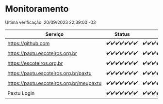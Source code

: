 # Monitoramento

Última verificação: 20/09/2023 22:39:00 -03

|Serviço|Status|Últimas 24h|
|---|---|---|
|https://github.com|<span title="2023-09-14: OK=24">✔️</span><span title="2023-09-15: OK=24">✔️</span><span title="2023-09-16: OK=24">✔️</span><span title="2023-09-17: OK=24">✔️</span><span title="2023-09-18: OK=24">✔️</span><span title="2023-09-19: OK=24">✔️</span><span title="2023-09-20: OK=1">✔️</span>|<span title="19/09/2023 22:40:00 -03 : 200">✔️</span><span title="19/09/2023 23:13:00 -03 : 200">✔️</span><span title="20/09/2023 00:06:00 -03 : 200">✔️</span><span title="20/09/2023 01:07:00 -03 : 200">✔️</span><span title="20/09/2023 02:04:00 -03 : 200">✔️</span><span title="20/09/2023 03:08:00 -03 : 200">✔️</span><span title="20/09/2023 04:05:00 -03 : 200">✔️</span><span title="20/09/2023 05:08:00 -03 : 200">✔️</span><span title="20/09/2023 06:05:00 -03 : 200">✔️</span><span title="20/09/2023 07:06:00 -03 : 200">✔️</span><span title="20/09/2023 08:03:00 -03 : 200">✔️</span><span title="20/09/2023 09:11:00 -03 : 200">✔️</span><span title="20/09/2023 10:09:00 -03 : 200">✔️</span><span title="20/09/2023 11:06:00 -03 : 200">✔️</span><span title="20/09/2023 12:06:00 -03 : 200">✔️</span><span title="20/09/2023 13:07:00 -03 : 200">✔️</span><span title="20/09/2023 14:04:00 -03 : 200">✔️</span><span title="20/09/2023 15:07:00 -03 : 200">✔️</span><span title="20/09/2023 16:03:00 -03 : 200">✔️</span><span title="20/09/2023 17:06:00 -03 : 200">✔️</span><span title="20/09/2023 18:03:00 -03 : 200">✔️</span><span title="20/09/2023 19:04:00 -03 : 200">✔️</span><span title="20/09/2023 20:04:00 -03 : 200">✔️</span><span title="20/09/2023 21:28:00 -03 : 200">✔️</span><span title="20/09/2023 22:39:00 -03 : 200">✔️</span>|
|https://paxtu.escoteiros.org.br|<span title="2023-09-14: OK=24">✔️</span><span title="2023-09-15: OK=24">✔️</span><span title="2023-09-16: OK=24">✔️</span><span title="2023-09-17: OK=24">✔️</span><span title="2023-09-18: OK=24">✔️</span><span title="2023-09-19: OK=24">✔️</span><span title="2023-09-20: OK=1">✔️</span>|<span title="19/09/2023 22:40:00 -03 : 200">✔️</span><span title="19/09/2023 23:13:00 -03 : 200">✔️</span><span title="20/09/2023 00:06:00 -03 : 200">✔️</span><span title="20/09/2023 01:07:00 -03 : 200">✔️</span><span title="20/09/2023 02:04:00 -03 : 200">✔️</span><span title="20/09/2023 03:08:00 -03 : 200">✔️</span><span title="20/09/2023 04:05:00 -03 : 200">✔️</span><span title="20/09/2023 05:08:00 -03 : 200">✔️</span><span title="20/09/2023 06:05:00 -03 : 200">✔️</span><span title="20/09/2023 07:06:00 -03 : 200">✔️</span><span title="20/09/2023 08:03:00 -03 : 200">✔️</span><span title="20/09/2023 09:11:00 -03 : 200">✔️</span><span title="20/09/2023 10:09:00 -03 : 200">✔️</span><span title="20/09/2023 11:06:00 -03 : 200">✔️</span><span title="20/09/2023 12:06:00 -03 : 200">✔️</span><span title="20/09/2023 13:07:00 -03 : 200">✔️</span><span title="20/09/2023 14:04:00 -03 : 200">✔️</span><span title="20/09/2023 15:07:00 -03 : 200">✔️</span><span title="20/09/2023 16:03:00 -03 : 200">✔️</span><span title="20/09/2023 17:06:00 -03 : 200">✔️</span><span title="20/09/2023 18:03:00 -03 : 200">✔️</span><span title="20/09/2023 19:04:00 -03 : 200">✔️</span><span title="20/09/2023 20:04:00 -03 : 200">✔️</span><span title="20/09/2023 21:28:00 -03 : 200">✔️</span><span title="20/09/2023 22:39:00 -03 : 200">✔️</span>|
|https://escoteiros.org.br|<span title="2023-09-14: OK=24">✔️</span><span title="2023-09-15: OK=24">✔️</span><span title="2023-09-16: OK=24">✔️</span><span title="2023-09-17: OK=24">✔️</span><span title="2023-09-18: OK=24">✔️</span><span title="2023-09-19: OK=24">✔️</span><span title="2023-09-20: OK=1">✔️</span>|<span title="19/09/2023 22:40:00 -03 : 200">✔️</span><span title="19/09/2023 23:13:00 -03 : 200">✔️</span><span title="20/09/2023 00:06:00 -03 : 200">✔️</span><span title="20/09/2023 01:07:00 -03 : 200">✔️</span><span title="20/09/2023 02:04:00 -03 : 200">✔️</span><span title="20/09/2023 03:08:00 -03 : 200">✔️</span><span title="20/09/2023 04:05:00 -03 : 200">✔️</span><span title="20/09/2023 05:08:00 -03 : 200">✔️</span><span title="20/09/2023 06:05:00 -03 : 200">✔️</span><span title="20/09/2023 07:06:00 -03 : 200">✔️</span><span title="20/09/2023 08:03:00 -03 : 200">✔️</span><span title="20/09/2023 09:11:00 -03 : 200">✔️</span><span title="20/09/2023 10:09:00 -03 : 200">✔️</span><span title="20/09/2023 11:06:00 -03 : 200">✔️</span><span title="20/09/2023 12:06:00 -03 : 200">✔️</span><span title="20/09/2023 13:07:00 -03 : 200">✔️</span><span title="20/09/2023 14:04:00 -03 : 200">✔️</span><span title="20/09/2023 15:07:00 -03 : 200">✔️</span><span title="20/09/2023 16:03:00 -03 : 200">✔️</span><span title="20/09/2023 17:06:00 -03 : 200">✔️</span><span title="20/09/2023 18:03:00 -03 : 200">✔️</span><span title="20/09/2023 19:04:00 -03 : 200">✔️</span><span title="20/09/2023 20:04:00 -03 : 200">✔️</span><span title="20/09/2023 21:28:00 -03 : 200">✔️</span><span title="20/09/2023 22:39:00 -03 : 200">✔️</span>|
|https://paxtu.escoteiros.org.br/paxtu|<span title="2023-09-14: OK=24">✔️</span><span title="2023-09-15: OK=24">✔️</span><span title="2023-09-16: OK=24">✔️</span><span title="2023-09-17: OK=24">✔️</span><span title="2023-09-18: OK=24">✔️</span><span title="2023-09-19: OK=24">✔️</span><span title="2023-09-20: OK=1">✔️</span>|<span title="19/09/2023 22:40:00 -03 : 200">✔️</span><span title="19/09/2023 23:13:00 -03 : 200">✔️</span><span title="20/09/2023 00:06:00 -03 : 200">✔️</span><span title="20/09/2023 01:07:00 -03 : 200">✔️</span><span title="20/09/2023 02:04:00 -03 : 200">✔️</span><span title="20/09/2023 03:08:00 -03 : 200">✔️</span><span title="20/09/2023 04:05:00 -03 : 200">✔️</span><span title="20/09/2023 05:08:00 -03 : 200">✔️</span><span title="20/09/2023 06:06:00 -03 : 200">✔️</span><span title="20/09/2023 07:06:00 -03 : 200">✔️</span><span title="20/09/2023 08:03:00 -03 : 200">✔️</span><span title="20/09/2023 09:11:00 -03 : 200">✔️</span><span title="20/09/2023 10:09:00 -03 : 200">✔️</span><span title="20/09/2023 11:06:00 -03 : 200">✔️</span><span title="20/09/2023 12:06:00 -03 : 200">✔️</span><span title="20/09/2023 13:07:00 -03 : 200">✔️</span><span title="20/09/2023 14:04:00 -03 : 200">✔️</span><span title="20/09/2023 15:07:00 -03 : 200">✔️</span><span title="20/09/2023 16:03:00 -03 : 200">✔️</span><span title="20/09/2023 17:06:00 -03 : 200">✔️</span><span title="20/09/2023 18:03:00 -03 : 200">✔️</span><span title="20/09/2023 19:04:00 -03 : 200">✔️</span><span title="20/09/2023 20:04:00 -03 : 200">✔️</span><span title="20/09/2023 21:28:00 -03 : 200">✔️</span><span title="20/09/2023 22:39:00 -03 : 200">✔️</span>|
|https://paxtu.escoteiros.org.br/meupaxtu|<span title="2023-09-14: OK=24">✔️</span><span title="2023-09-15: OK=24">✔️</span><span title="2023-09-16: OK=24">✔️</span><span title="2023-09-17: OK=24">✔️</span><span title="2023-09-18: OK=24">✔️</span><span title="2023-09-19: OK=24">✔️</span><span title="2023-09-20: OK=1">✔️</span>|<span title="19/09/2023 22:40:00 -03 : 200">✔️</span><span title="19/09/2023 23:13:00 -03 : 200">✔️</span><span title="20/09/2023 00:06:00 -03 : 200">✔️</span><span title="20/09/2023 01:07:00 -03 : 200">✔️</span><span title="20/09/2023 02:04:00 -03 : 200">✔️</span><span title="20/09/2023 03:08:00 -03 : 200">✔️</span><span title="20/09/2023 04:05:00 -03 : 200">✔️</span><span title="20/09/2023 05:08:00 -03 : 200">✔️</span><span title="20/09/2023 06:06:00 -03 : 200">✔️</span><span title="20/09/2023 07:06:00 -03 : 200">✔️</span><span title="20/09/2023 08:03:00 -03 : 200">✔️</span><span title="20/09/2023 09:11:00 -03 : 200">✔️</span><span title="20/09/2023 10:09:00 -03 : 200">✔️</span><span title="20/09/2023 11:06:00 -03 : 200">✔️</span><span title="20/09/2023 12:06:00 -03 : 200">✔️</span><span title="20/09/2023 13:07:00 -03 : 200">✔️</span><span title="20/09/2023 14:04:00 -03 : 200">✔️</span><span title="20/09/2023 15:07:00 -03 : 200">✔️</span><span title="20/09/2023 16:03:00 -03 : 200">✔️</span><span title="20/09/2023 17:06:00 -03 : 200">✔️</span><span title="20/09/2023 18:03:00 -03 : 200">✔️</span><span title="20/09/2023 19:04:00 -03 : 200">✔️</span><span title="20/09/2023 20:04:00 -03 : 200">✔️</span><span title="20/09/2023 21:28:00 -03 : 200">✔️</span><span title="20/09/2023 22:39:00 -03 : 200">✔️</span>|
|Paxtu Login|<span title="2023-09-14: OK=24">✔️</span><span title="2023-09-15: OK=24">✔️</span><span title="2023-09-16: OK=24">✔️</span><span title="2023-09-17: OK=24">✔️</span><span title="2023-09-18: OK=24">✔️</span><span title="2023-09-19: OK=24">✔️</span><span title="2023-09-20: OK=1">✔️</span>|<span title="19/09/2023 22:40:00 -03 : 200">✔️</span><span title="19/09/2023 23:13:00 -03 : 200">✔️</span><span title="20/09/2023 00:06:00 -03 : 200">✔️</span><span title="20/09/2023 01:07:00 -03 : 200">✔️</span><span title="20/09/2023 02:04:00 -03 : 200">✔️</span><span title="20/09/2023 03:08:00 -03 : 200">✔️</span><span title="20/09/2023 04:05:00 -03 : 200">✔️</span><span title="20/09/2023 05:08:00 -03 : 200">✔️</span><span title="20/09/2023 06:06:00 -03 : 200">✔️</span><span title="20/09/2023 07:06:00 -03 : 200">✔️</span><span title="20/09/2023 08:03:00 -03 : 200">✔️</span><span title="20/09/2023 09:11:00 -03 : 200">✔️</span><span title="20/09/2023 10:09:00 -03 : 200">✔️</span><span title="20/09/2023 11:06:00 -03 : 200">✔️</span><span title="20/09/2023 12:06:00 -03 : 200">✔️</span><span title="20/09/2023 13:07:00 -03 : 200">✔️</span><span title="20/09/2023 14:04:00 -03 : 200">✔️</span><span title="20/09/2023 15:07:00 -03 : 200">✔️</span><span title="20/09/2023 16:03:00 -03 : 200">✔️</span><span title="20/09/2023 17:06:00 -03 : 200">✔️</span><span title="20/09/2023 18:03:00 -03 : 200">✔️</span><span title="20/09/2023 19:04:00 -03 : 200">✔️</span><span title="20/09/2023 20:04:00 -03 : 200">✔️</span><span title="20/09/2023 21:28:00 -03 : 200">✔️</span><span title="20/09/2023 22:39:00 -03 : 200">✔️</span>|
